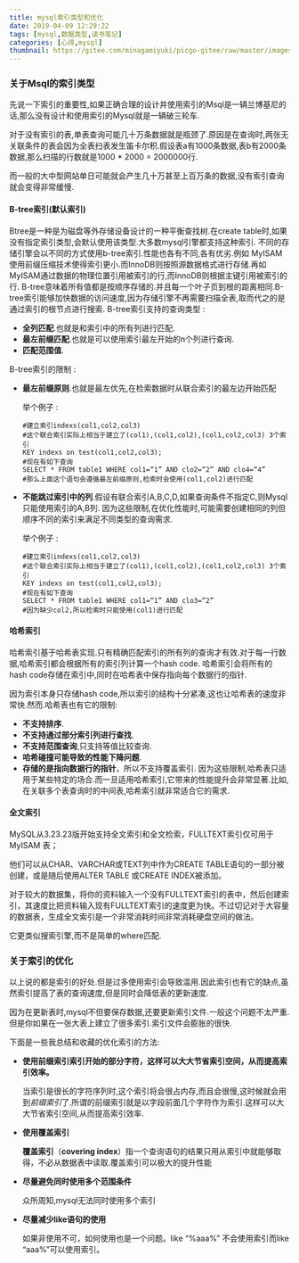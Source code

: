```yaml
---
title: mysql索引类型和优化
date: 2019-04-09 12:29:22
tags: [mysql,数据类型,读书笔记]
categories: [心得,mysql]
thumbnail: https://gitee.com/minagamiyuki/picgo-gitee/raw/master/images/20200216211513.png
---
```


### 关于Msql的索引类型

先说一下索引的重要性,如果正确合理的设计并使用索引的Msql是一辆兰博基尼的话,那么没有设计和使用索引的Mysql就是一辆破三轮车.

对于没有索引的表,单表查询可能几十万条数据就是瓶颈了.原因是在查询时,两张无关联条件的表会因为全表扫表发生笛卡尔积.假设表a有1000条数据,表b有2000条数据,那么扫描的行数就是1000 * 2000 = 2000000行.

而一般的大中型网站单日可能就会产生几十万甚至上百万条的数据,没有索引查询就会变得非常缓慢.


#### B-tree索引(默认索引)

 Btree是一种是为磁盘等外存储设备设计的一种平衡查找树.在create table时,如果没有指定索引类型,会默认使用该类型.大多数mysql引擎都支持这种索引.
不同的存储引擎会以不同的方式使用b-tree索引.性能也各有不同,各有优劣.例如 MyISAM使用前缀压缩技术使得索引更小.而InnoDB则按照源数据格式进行存储.再如MyISAM通过数据的物理位置引用被索引的行,而InnoDB则根据主键引用被索引的行.
B-tree意味着所有值都是按顺序存储的.并且每一个叶子页到根的距离相同.B-tree索引能够加快数据的访问速度,因为存储引擎不再需要扫描全表,取而代之的是通过索引的根节点进行搜索.
B-tree索引支持的查询类型 : 

<!-- more -->

 *  **全列匹配**.也就是和索引中的所有列进行匹配.
 *   **最左前缀匹配**.也就是可以使用索引最左开始的n个列进行查询.
 *   **匹配范围值**.

B-tree索引的限制 :

* **最左前缀原则**.也就是最左优先,在检索数据时从联合索引的最左边开始匹配

  举个例子 :

  ```mysql
  #建立索引indexs(col1,col2,col3)
  #这个联合索引实际上相当于建立了(col1),(col1,col2),(col1,col2,col3) 3个索引
  KEY indexs on test(col1,col2,col3);
  #现在有如下查询
  SELECT * FROM table1 WHERE col1=“1” AND clo2=“2” AND clo4=“4”
  #那么上面这个语句会遵循最左前缀原则,检索时会使用(col1,col2)进行匹配
  ```

* **不能跳过索引中的列**.假设有联合索引A,B,C,D,如果查询条件不指定C,则Mysql只能使用索引的A,B列.
  因为这些限制,在优化性能时,可能需要创建相同的列但顺序不同的索引来满足不同类型的查询需求.

  举个例子 : 

  ```mysql
  #建立索引indexs(col1,col2,col3)
  #这个联合索引实际上相当于建立了(col1),(col1,col2),(col1,col2,col3) 3个索引
  KEY indexs on test(col1,col2,col3);
  #现在有如下查询
  SELECT * FROM table1 WHERE col1=“1” AND clo3=“2”
  #因为缺少col2,所以检索时只能使用(col1)进行匹配
  ```

  

#### 哈希索引

哈希索引基于哈希表实现.只有精确匹配索引的所有列的查询才有效.对于每一行数据,哈希索引都会根据所有的索引列计算一个hash code.
哈希索引会将所有的hash code存储在索引中,同时在哈希表中保存指向每个数据行的指针.

因为索引本身只存储hash code,所以索引的结构十分紧凑,这也让哈希表的速度非常快.然而.哈希表也有它的限制:
 * **不支持排序**.
 * **不支持通过部分索引列进行查找**.
 * **不支持范围查询**,只支持等值比较查询.
 * **哈希碰撞可能导致的性能下降问题**.
 * **存储的是指向数据行的指针**，所以不支持覆盖索引.
  因为这些限制,哈希表只适用于某些特定的场合.而一旦适用哈希索引,它带来的性能提升会非常显著.比如,在关联多个表查询时的中间表,哈希索引就非常适合它的需求.

#### 全文索引

MySQL从3.23.23版开始支持全文索引和全文检索，FULLTEXT索引仅可用于 MyISAM 表；

他们可以从CHAR、VARCHAR或TEXT列中作为CREATE TABLE语句的一部分被创建，或是随后使用ALTER TABLE 或CREATE INDEX被添加。

对于较大的数据集，将你的资料输入一个没有FULLTEXT索引的表中，然后创建索引，其速度比把资料输入现有FULLTEXT索引的速度更为快。不过切记对于大容量的数据表，生成全文索引是一个非常消耗时间非常消耗硬盘空间的做法。

它更类似搜索引擎,而不是简单的where匹配.



### 关于索引的优化

以上说的都是索引的好处.但是过多使用索引会导致滥用.因此索引也有它的缺点,虽然索引提高了表的查询速度,但是同时会降低表的更新速度.

因为在更新表时,mysql不但要保存数据,还要更新索引文件.一般这个问题不太严重.但是你如果在一张大表上建立了很多索引.索引文件会膨胀的很快.

下面是一些我总结和收藏的优化索引的方法:

* **使用前缀索引索引开始的部分字符，这样可以大大节省索引空间，从而提高索引效率。**

  当索引是很长的字符序列时,这个索引将会很占内存,而且会很慢,这时候就会用到*前缀索引*了.所谓的前缀索引就是以字段前面几个字符作为索引.这样可以大大节省索引空间,从而提高索引效率.

* **使用覆盖索引**

  **覆盖索引**（**covering index**）指一个查询语句的结果只用从索引中就能够取得，不必从数据表中读取.覆盖索引可以极大的提升性能

* **尽量避免同时使用多个范围条件**

  众所周知,mysql无法同时使用多个索引

* **尽量减少like语句的使用**

  如果非使用不可，如何使用也是一个问题。like “%aaa%” 不会使用索引而like “aaa%”可以使用索引。